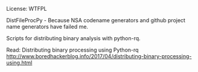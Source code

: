 License: WTFPL

DistFileProcPy - Because NSA codename generators and github project name generators have failed me.

Scripts for distributing binary analysis with python-rq. 

Read: Distributing binary processing using Python-rq http://www.boredhackerblog.info/2017/04/distributing-binary-processing-using.html
